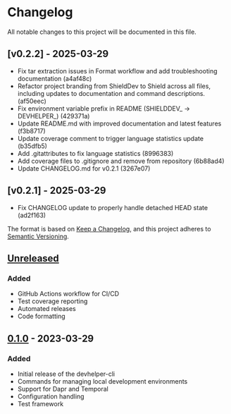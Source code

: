 # Changelog

All notable changes to this project will be documented in this file.

## [v0.2.2] - 2025-03-29

* Fix tar extraction issues in Format workflow and add troubleshooting documentation (a4af48c)
* Refactor project branding from ShieldDev to Shield across all files, including updates to documentation and command descriptions. (af50eec)
* Fix environment variable prefix in README (SHIELDDEV_ → DEVHELPER_) (429371a)
* Update README.md with improved documentation and latest features (f3b8717)
* Update coverage comment to trigger language statistics update (b35dfb5)
* Add .gitattributes to fix language statistics (8996383)
* Add coverage files to .gitignore and remove from repository (6b88ad4)
* Update CHANGELOG.md for v0.2.1 (3267e07)

## [v0.2.1] - 2025-03-29

* Fix CHANGELOG update to properly handle detached HEAD state (ad2f163)

The format is based on [Keep a Changelog](https://keepachangelog.com/en/1.0.0/),
and this project adheres to [Semantic Versioning](https://semver.org/spec/v2.0.0.html).

## [Unreleased]

### Added
- GitHub Actions workflow for CI/CD
- Test coverage reporting
- Automated releases
- Code formatting

## [0.1.0] - 2023-03-29

### Added
- Initial release of the devhelper-cli
- Commands for managing local development environments
- Support for Dapr and Temporal
- Configuration handling
- Test framework

[Unreleased]: https://github.com/lirtsman/devhelper-cli/compare/v0.1.0...HEAD
[0.1.0]: https://github.com/lirtsman/devhelper-cli/releases/tag/v0.1.0 